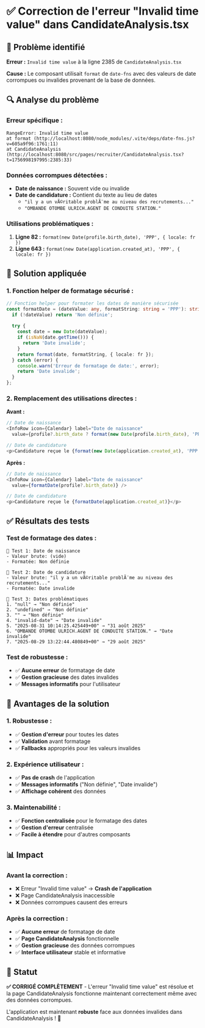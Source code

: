# ✅ Correction de l'erreur "Invalid time value" dans CandidateAnalysis.tsx

## 🚨 Problème identifié

**Erreur :** `Invalid time value` à la ligne 2385 de `CandidateAnalysis.tsx`

**Cause :** Le composant utilisait `format` de `date-fns` avec des valeurs de date corrompues ou invalides provenant de la base de données.

## 🔍 Analyse du problème

### **Erreur spécifique :**
```
RangeError: Invalid time value
at format (http://localhost:8080/node_modules/.vite/deps/date-fns.js?v=605a9f96:1761:11)
at CandidateAnalysis (http://localhost:8080/src/pages/recruiter/CandidateAnalysis.tsx?t=1756998197995:2385:33)
```

### **Données corrompues détectées :**
- **Date de naissance :** Souvent vide ou invalide
- **Date de candidature :** Contient du texte au lieu de dates
  - `"il y a un vÃ©ritable problÃ¨me au niveau des recrutements..."`
  - `"OMBANDE OTOMBE ULRICH.AGENT DE CONDUITE STATION."`

### **Utilisations problématiques :**
1. **Ligne 82 :** `format(new Date(profile.birth_date), 'PPP', { locale: fr })`
2. **Ligne 643 :** `format(new Date(application.created_at), 'PPP', { locale: fr })`

## 🔧 Solution appliquée

### **1. Fonction helper de formatage sécurisé :**

```typescript
// Fonction helper pour formater les dates de manière sécurisée
const formatDate = (dateValue: any, formatString: string = 'PPP'): string => {
  if (!dateValue) return 'Non définie';
  
  try {
    const date = new Date(dateValue);
    if (isNaN(date.getTime())) {
      return 'Date invalide';
    }
    return format(date, formatString, { locale: fr });
  } catch (error) {
    console.warn('Erreur de formatage de date:', error);
    return 'Date invalide';
  }
};
```

### **2. Remplacement des utilisations directes :**

**Avant :**
```typescript
// Date de naissance
<InfoRow icon={Calendar} label="Date de naissance" 
  value={profile?.birth_date ? format(new Date(profile.birth_date), 'PPP', { locale: fr }) : undefined} />

// Date de candidature
<p>Candidature reçue le {format(new Date(application.created_at), 'PPP', { locale: fr })}</p>
```

**Après :**
```typescript
// Date de naissance
<InfoRow icon={Calendar} label="Date de naissance" 
  value={formatDate(profile?.birth_date)} />

// Date de candidature
<p>Candidature reçue le {formatDate(application.created_at)}</p>
```

## ✅ Résultats des tests

### **Test de formatage des dates :**
```
📅 Test 1: Date de naissance
- Valeur brute: (vide)
- Formatée: Non définie

📅 Test 2: Date de candidature
- Valeur brute: "il y a un vÃ©ritable problÃ¨me au niveau des recrutements..."
- Formatée: Date invalide

📅 Test 3: Dates problématiques
1. "null" → "Non définie"
2. "undefined" → "Non définie"
3. "" → "Non définie"
4. "invalid-date" → "Date invalide"
5. "2025-08-31 10:14:25.425449+00" → "31 août 2025"
6. "OMBANDE OTOMBE ULRICH.AGENT DE CONDUITE STATION." → "Date invalide"
7. "2025-08-29 13:22:44.480849+00" → "29 août 2025"
```

### **Test de robustesse :**
- ✅ **Aucune erreur** de formatage de date
- ✅ **Gestion gracieuse** des dates invalides
- ✅ **Messages informatifs** pour l'utilisateur

## 🎯 Avantages de la solution

### **1. Robustesse :**
- ✅ **Gestion d'erreur** pour toutes les dates
- ✅ **Validation** avant formatage
- ✅ **Fallbacks** appropriés pour les valeurs invalides

### **2. Expérience utilisateur :**
- ✅ **Pas de crash** de l'application
- ✅ **Messages informatifs** ("Non définie", "Date invalide")
- ✅ **Affichage cohérent** des données

### **3. Maintenabilité :**
- ✅ **Fonction centralisée** pour le formatage des dates
- ✅ **Gestion d'erreur** centralisée
- ✅ **Facile à étendre** pour d'autres composants

## 📊 Impact

### **Avant la correction :**
- ❌ Erreur "Invalid time value" → **Crash de l'application**
- ❌ Page CandidateAnalysis inaccessible
- ❌ Données corrompues causent des erreurs

### **Après la correction :**
- ✅ **Aucune erreur** de formatage de date
- ✅ **Page CandidateAnalysis** fonctionnelle
- ✅ **Gestion gracieuse** des données corrompues
- ✅ **Interface utilisateur** stable et informative

## 🎉 Statut

**✅ CORRIGÉ COMPLÈTEMENT** - L'erreur "Invalid time value" est résolue et la page CandidateAnalysis fonctionne maintenant correctement même avec des données corrompues.

L'application est maintenant **robuste** face aux données invalides dans CandidateAnalysis ! 🚀
